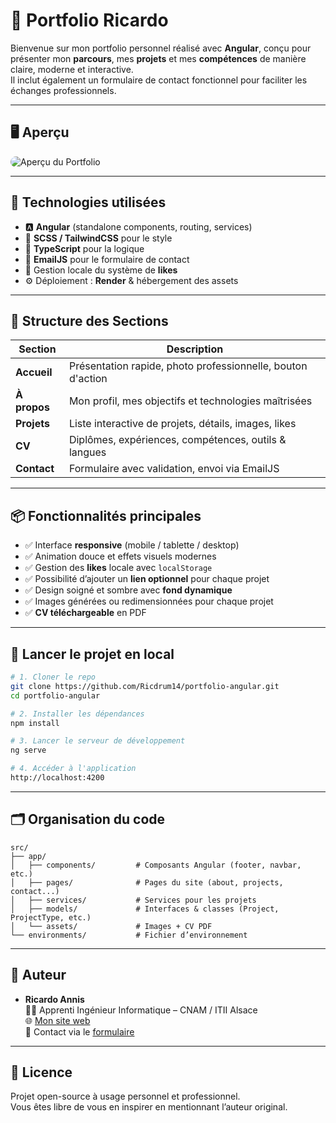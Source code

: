 # 🚀 Portfolio Ricardo

Bienvenue sur mon portfolio personnel réalisé avec **Angular**, conçu pour présenter mon **parcours**, mes **projets** et mes **compétences** de manière claire, moderne et interactive.  
Il inclut également un formulaire de contact fonctionnel pour faciliter les échanges professionnels.

---

## 🖥️ Aperçu

<img src="src/assets/images/portfolio-angular.png" alt="Aperçu du Portfolio" style="max-width:100%; border-radius: 12px; box-shadow: 0 0 12px rgba(255,255,255,0.1);" />

---

## 🔧 Technologies utilisées

- 🅰️ **Angular** (standalone components, routing, services)
- 🎨 **SCSS / TailwindCSS** pour le style
- 🧠 **TypeScript** pour la logique
- 💌 **EmailJS** pour le formulaire de contact
- 💾 Gestion locale du système de **likes**
- ⚙️ Déploiement : **Render** & hébergement des assets

---

## 📁 Structure des Sections

| Section     | Description |
|-------------|-------------|
| **Accueil** | Présentation rapide, photo professionnelle, bouton d'action |
| **À propos** | Mon profil, mes objectifs et technologies maîtrisées |
| **Projets** | Liste interactive de projets, détails, images, likes |
| **CV**      | Diplômes, expériences, compétences, outils & langues |
| **Contact** | Formulaire avec validation, envoi via EmailJS |

---

## 📦 Fonctionnalités principales

- ✅ Interface **responsive** (mobile / tablette / desktop)
- ✅ Animation douce et effets visuels modernes
- ✅ Gestion des **likes** locale avec `localStorage`
- ✅ Possibilité d’ajouter un **lien optionnel** pour chaque projet
- ✅ Design soigné et sombre avec **fond dynamique**
- ✅ Images générées ou redimensionnées pour chaque projet
- ✅ **CV téléchargeable** en PDF

---

## 🚀 Lancer le projet en local

```bash
# 1. Cloner le repo
git clone https://github.com/Ricdrum14/portfolio-angular.git
cd portfolio-angular

# 2. Installer les dépendances
npm install

# 3. Lancer le serveur de développement
ng serve

# 4. Accéder à l'application
http://localhost:4200
```

---

## 🗂️ Organisation du code

```
src/
├── app/
│   ├── components/         # Composants Angular (footer, navbar, etc.)
│   ├── pages/              # Pages du site (about, projects, contact...)
│   ├── services/           # Services pour les projets
│   ├── models/             # Interfaces & classes (Project, ProjectType, etc.)
│   └── assets/             # Images + CV PDF
└── environments/           # Fichier d’environnement
```

---

## 💼 Auteur

- **Ricardo Annis**  
  👨‍💻 Apprenti Ingénieur Informatique – CNAM / ITII Alsace  
  🌐 [Mon site web](https://portfolio-ric-app.onrender.com/)  
  📧 Contact via le [formulaire](https://portfolio-ric-app.onrender.com/contact)

---

## 📜 Licence

Projet open-source à usage personnel et professionnel.  
Vous êtes libre de vous en inspirer en mentionnant l’auteur original.
